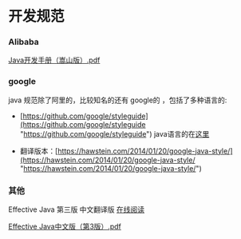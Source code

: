 # 开发规范

### Alibaba

[Java开发手册（嵩山版）.pdf](file/Java开发手册（嵩山版）_cXfF0WDjzK.pdf)

### google

java 规范除了阿里的，比较知名的还有 google的 ，包括了多种语言的:

*   [https://github.com/google/styleguide](https://github.com/google/styleguide "https://github.com/google/styleguide")  java语言的在[这里](https://google.github.io/styleguide/javaguide.html "这里")

*   翻译版本：[https://hawstein.com/2014/01/20/google-java-style/](https://hawstein.com/2014/01/20/google-java-style/ "https://hawstein.com/2014/01/20/google-java-style/")



### 其他

Effective Java 第三版 中文翻译版 [在线阅读](https://www.bookstack.cn/read/effective-java-3rd-chinese/docs-README.md)


[Effective Java中文版（第3版）.pdf](file/Effective%20Java中文版（第3版）_f3T5w1ZCak.pdf)
